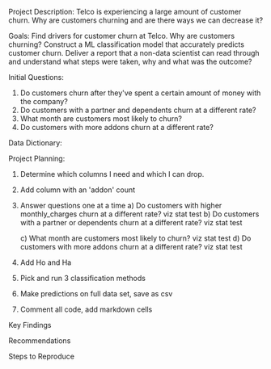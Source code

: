 Project Description:
Telco is experiencing a large amount of customer churn. Why are customers churning and are there ways we can decrease it?

Goals:
Find drivers for customer churn at Telco. Why are customers churning?
Construct a ML classification model that accurately predicts customer churn.
Deliver a report that a non-data scientist can read through and understand what steps were taken, why and what was the outcome?

Initial Questions:
1) Do customers churn after they've spent a certain amount of money with the company?
2) Do customers with a partner and dependents churn at a different rate?
3) What month are customers most likely to churn?
4) Do customers with more addons churn at a different rate?

Data Dictionary:

Project Planning:
1) Determine which columns I need and which I can drop. 
2) Add column with an 'addon' count
3) Answer questions one at a time
    a) Do customers with higher monthly_charges churn at a different rate?
        viz
        stat test
    b) Do customers with a partner or dependents churn at a different rate?
        viz
        stat test

    c) What month are customers most likely to churn?
        viz
        stat test
    d) Do customers with more addons churn at a different rate?
        viz
        stat test
4) Add Ho and Ha
5) Pick and run 3 classification methods
6) Make predictions on full data set, save as csv
7) Comment all code, add markdown cells




Key Findings 

Recommendations

Steps to Reproduce
